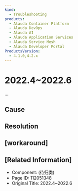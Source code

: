 ```yaml
---
kind:
  - Troubleshooting
products:
  - Alauda Container Platform
  - Alauda DevOps
  - Alauda AI
  - Alauda Application Services
  - Alauda Service Mesh
  - Alauda Developer Portal
ProductsVersion:
  - 4.1.0,4.2.x
---
```

<!-- A type of document that involves encountering a fault, diagnosing it, performing root cause analysis, and providing solutions. -->

# 2022.4~2022.6

...

## Cause

## Resolution

## [workaround]

## [Related Information]
- Component: (待归类)
- Page ID: 112051348
- Original Title: 2022.4~2022.6
